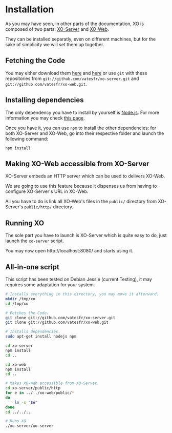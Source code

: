 # Installation

As you may have seen, in other parts of the documentation, XO is composed of two parts: [XO-Server](https://github.com/vatesfr/xo-server/) and [XO-Web](https://github.com/vatesfr/xo-web/).

They can be installed separatly, even on different machines, but for the sake of simplicity we will set them up together.

## Fetching the Code

You may either download them [here](https://github.com/vatesfr/xo-server/archive/master.zip) and [here](https://github.com/vatesfr/xo-web/archive/master.zip) or use `git` with these repositories from `git://github.com/vatesfr/xo-server.git` and `git://github.com/vatesfr/xo-web.git`.

## Installing dependencies

The only dependency you have to install by yourself is [Node.js](http://nodejs.org). For more information you may check [this page](http://nodejs.org/download/).

Once you have it, you can use `npm` to install the other dependencies: for both XO-Server and XO-Web, go into their respective folder and launch the following command:

	npm install

## Making XO-Web accessible from XO-Server

XO-Server embeds an HTTP server which can be used to delivers XO-Web.

We are going to use this feature because it dispenses us from having to configure XO-Server's URL in XO-Web.

All you have to do is link all XO-Web's files in the `public/` directory from XO-Server's `public/http/` directory.

## Running XO

The sole part you have to launch is XO-Server which is quite easy to do, just launch the `xo-server` script.

You may now open http://localhost:8080/ and starts using it.

## All-in-one script

This script has been tested on Debian Jessie (current Testing), it may requires some adaptation for your system.

```bash
# Installs everything in this directory, you may move it afterward.
mkdir /tmp/xo
cd /tmp/xo

# Fetches the Code.
git clone git://github.com/vatesfr/xo-server.git
git clone git://github.com/vatesfr/xo-web.git

# Installs dependencies.
sudo apt-get install nodejs npm

cd xo-server
npm install
cd ..

cd xo-web
npm install
cd ..

# Makes XO-Web accessible from XO-Server.
cd xo-server/public/http
for e in ../../xo-web/public/*
do
	ln -s "$e"
done
cd ../../..

# Runs XO.
./xo-server/xo-server
```
